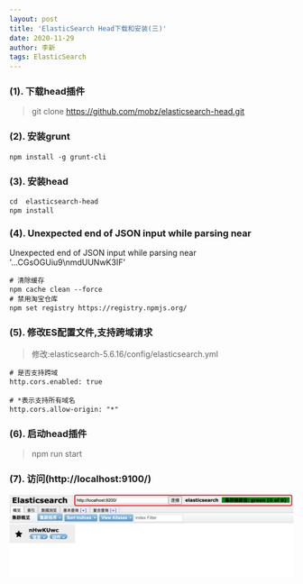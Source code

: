 ```yaml
---
layout: post
title: 'ElasticSearch Head下载和安装(三)'
date: 2020-11-29
author: 李新
tags: ElasticSearch
---
```


### (1). 下载head插件

> git clone https://github.com/mobz/elasticsearch-head.git    

### (2). 安装grunt
```
npm install -g grunt-cli
```

### (3). 安装head
```
cd  elasticsearch-head
npm install
```

### (4). Unexpected end of JSON input while parsing near
Unexpected end of JSON input while parsing near '...CGsOGUiu9\nmdUUNwK3IF'

```
# 清除缓存
npm cache clean --force
# 禁用淘宝仓库
npm set registry https://registry.npmjs.org/
```

### (5). 修改ES配置文件,支持跨域请求

> 修改:elasticsearch-5.6.16/config/elasticsearch.yml

```
# 是否支持跨域
http.cors.enabled: true

# *表示支持所有域名
http.cors.allow-origin: "*"
```

### (6). 启动head插件
> npm run start

### (7). 访问(http://localhost:9100/)

!["Head UI"](/assets/elasticsearch/imgs/elastic-head-ui.png)